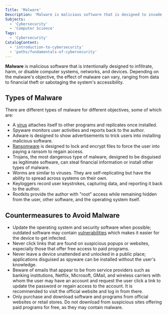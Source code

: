 ```yaml
---
Title: 'Malware'
Description: 'Malware is malicious software that is designed to invade, damage and disable computer systems, networks, and devices.'
Subjects:
  - 'Cybersecurity'
  - 'Computer Science'
Tags:
  - 'Cybersecurity'
CatalogContent:
  - 'introduction-to-cybersecurity'
  - 'paths/fundamentals-of-cybersecurity'
---
```


**Malware** is malicious software that is intentionally designed to infiltrate, harm, or disable computer systems, networks, and devices. Depending on the malware's objective, the effect of malware can vary, ranging from data to financial theft or sabotaging the system's accessibility.

## Types of Malware

There are different types of malware for different objectives, some of which are:

- A [virus](https://www.codecademy.com/resources/docs/cybersecurity/malware/virus) attaches itself to other programs and replicates once installed.
- Spyware monitors user activities and reports back to the author.
- Adware is designed to show advertisements to trick users into installing malicious software.
- [Ransomware](https://www.codecademy.com/resources/docs/cybersecurity/malware/ransomware) is designed to lock and encrypt files to force the user into paying a ransom to regain access.
- Trojans, the most dangerous type of malware, designed to be disguised as legitimate software, can steal financial information or install other types of malware.
- Worms are similar to viruses. They are self-replicating but have the ability to spread across systems on their own.
- Keyloggers record user keystrokes, capturing data, and reporting it back to the author.
- Rootkits provide the author with "root" access while remaining hidden from the user, other software, and the operating system itself.

## Countermeasures to Avoid Malware

- Update the operating system and security software when possible; outdated software may contain [vulnerabilities](https://www.codecademy.com/resources/docs/cybersecurity/vulnerability) which makes it easier for the device to get infected.
- Never click links that are found on suspicious popups or websites, especially those that offer free access to paid programs.
- Never leave a device unattended and unlocked in a public place; applications disguised as spyware can be installed without the user's knowledge.
- Beware of emails that appear to be from service providers such as banking institutions, Netflix, Microsoft, GMail, and wireless carriers with whom the user may have an account and request the user click a link to update the password or regain access to the account. It is recommended to visit the official website and log in from there.
- Only purchase and download software and programs from official websites or retail stores. Do not download from suspicious sites offering paid programs for free, as they may contain malware.
